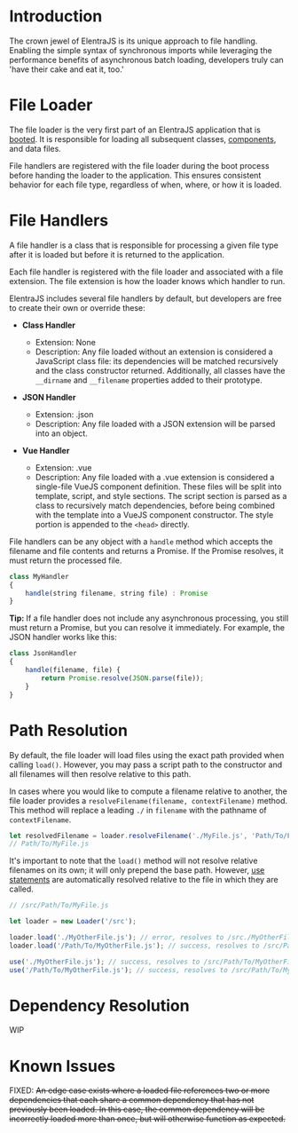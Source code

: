 # Introduction
The crown jewel of ElentraJS is its unique approach to file handling.  Enabling the simple syntax of synchronous imports while leveraging the performance benefits of asynchronous batch loading, developers truly can 'have their cake and eat it, too.'

# File Loader
The file loader is the very first part of an ElentraJS application that is [booted](bootstrap).  It is responsible for loading all subsequent classes, [components](components), and data files.

File handlers are registered with the file loader during the boot process before handing the loader to the application.  This ensures consistent behavior for each file type, regardless of when, where, or how it is loaded.

# File Handlers
A file handler is a class that is responsible for processing a given file type after it is loaded but before it is returned to the application.

Each file handler is registered with the file loader and associated with a file extension.  The file extension is how the loader knows which handler to run.

ElentraJS includes several file handlers by default, but developers are free to create their own or override these:  

- **Class Handler**
    - Extension: None  
    - Description: Any file loaded without an extension is considered a JavaScript class file:  its dependencies will be matched recursively and the class constructor returned.  Additionally, all classes have the `__dirname` and `__filename` properties added to their prototype.  

- **JSON Handler**
    - Extension: .json  
    - Description: Any file loaded with a JSON extension will be parsed into an object.  

- **Vue Handler**
    - Extension: .vue  
    - Description: Any file loaded with a .vue extension is considered a single-file VueJS component definition.  These files will be split into template, script, and style sections.  The script section is parsed as a class to recursively match dependencies, before being combined with the template into a VueJS component constructor.  The style portion is appended to the `<head>` directly.  

File handlers can be any object with a `handle` method which accepts the filename and file contents and returns a Promise.  If the Promise resolves, it must return the processed file.
```javascript
class MyHandler
{
    handle(string filename, string file) : Promise
}
```

**Tip:** If a file handler does not include any asynchronous processing, you still must return a Promise, but you can resolve it immediately.  For example, the JSON handler works like this:

```javascript
class JsonHandler
{
    handle(filename, file) {
        return Promise.resolve(JSON.parse(file));
    }
}
```

# Path Resolution
By default, the file loader will load files using the exact path provided when calling `load()`.  However, you may pass a script path to the constructor and all filenames will then resolve relative to this path.

In cases where you would like to compute a filename relative to another, the file loader provides a `resolveFilename(filename, contextFilename)` method.  This method will replace a leading `./` in `filename` with the pathname of `contextFilename`.

```javascript
let resolvedFilename = loader.resolveFilename('./MyFile.js', 'Path/To/File.js');
// Path/To/MyFile.js
```

It's important to note that the `load()` method will not resolve relative filenames on its own; it will only prepend the base path.  However, [use statements](use-statement) are automatically resolved relative to the file in which they are called.

```javascript
// /src/Path/To/MyFile.js

let loader = new Loader('/src');

loader.load('./MyOtherFile.js'); // error, resolves to /src./MyOtherFile.js
loader.load('/Path/To/MyOtherFile.js'); // success, resolves to /src/Path/To/MyOtherFile.js

use('./MyOtherFile.js'); // success, resolves to /src/Path/To/MyOtherFile.js
use('/Path/To/MyOtherFile.js'); // success, resolves to /src/Path/To/MyOtherFile.js
```

# Dependency Resolution
WIP

# Known Issues
FIXED: ~~An edge case exists where a loaded file references two or more dependencies that each share a common dependency that has not previously been loaded.  In this case, the common dependency will be incorrectly loaded more than once, but will otherwise function as expected.~~